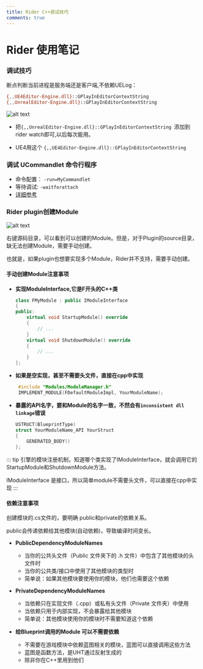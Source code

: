 ```yaml
---
title: Rider C++调试技巧
comments: true
---
```

# Rider 使用笔记

### 调试技巧

断点判断当前进程是服务端还是客户端,不依赖UELog：

```sh
{,,UE4Editor-Engine.dll}::GPlayInEditorContextString
{,,UnrealEditor-Engine.dll}::GPlayInEditorContextString 
```

![alt text](../../assets/images/Rider_image.png)

- 把`{,,UnrealEditor-Engine.dll}::GPlayInEditorContextString `添加到rider watch即可,以后每次能用。

- UE4用这个 `{,,UE4Editor-Engine.dll}::GPlayInEditorContextString`


### 调试 UCommandlet 命令行程序

- 命令配置： `-run=MyCommandlet`
- 等待调试: `-waitforattach`  
- [详细参考](../Debug.md)


### Rider plugin创建Module

![alt text](../../assets/images/Rider_image-1.png)

右键源码目录，可以看到可以创建的Module。但是，对于Plugin的source目录，缺无法创建Module，需要手动创建。

也就是，如果plugin也想要实现多个Module，Rider并不支持，需要手动创建。


#### 手动创建Module注意事项

- **实现ModuleInterface,它是F开头的C++类**
  ```cpp
  class FMyModule : public IModuleInterface
  {
  public:
      virtual void StartupModule() override
      {
          // ...
      }
      virtual void ShutdownModule() override
      {
          // ...
      }
  };
  ```

- **如果是空实现，甚至不需要头文件，直接在cpp中实现**
  ```cpp
   #include "Modules/ModuleManager.h"
   IMPLEMENT_MODULE(FDefaultModuleImpl, YourModuleName);
  ```
- **暴露的API名字，要和Module的名字一致，不然会有`inconsistent dll linkage`错误**   
  ```cpp
  USTRUCT(BlueprintType)
  struct YourModuleName_API YourStruct
  {
      GENERATED_BODY()
  };
  ```  

::: tip
引擎的模块注册机制，知道哪个类实现了IModuleInterface，就会调用它的StartupModule和ShutdownModule方法。

IModuleInterface 是接口，所以简单module不需要头文件，可以直接在cpp中实现
:::


#### 依赖注意事项

创建模块的.cs文件的，要明确 public和private的依赖关系。

public会传递依赖给其他模块(自动依赖)，导致编译时间变长。

- **PublicDependencyModuleNames**
  - 当你的公共头文件（Public 文件夹下的 .h 文件）中包含了其他模块的头文件时
  - 当你的公共类/接口中使用了其他模块的类型时
  - 简单说：如果其他模块要使用你的模块，他们也需要这个依赖

- **PrivateDependencyModuleNames**
  - 当依赖只在实现文件（.cpp）或私有头文件（Private 文件夹）中使用
  - 当依赖只用于内部实现，不会暴露给其他模块
  - 简单说：其他模块使用你的模块时不需要知道这个依赖  

- **给Blueprint调用的Module 可以不需要依赖**
  - 不需要在游戏模块中依赖蓝图相关的模块，蓝图可以直接调用这些方法
  - 蓝图是函数方法，是UHT通过反射生成的
  - 除非你在C++里用到他们
